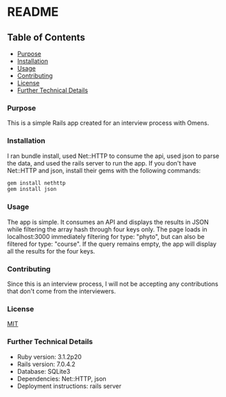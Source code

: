 # README

## Table of Contents

- [Purpose](#purpose)
- [Installation](#installation)
- [Usage](#usage)
- [Contributing](#contributing)
- [License](#license)
- [Further Technical Details](#further-technical-details)

### Purpose

This is a simple Rails app created for an interview process with Omens.

### Installation

I ran bundle install, used Net::HTTP to consume the api, used json to parse the data, and used the rails server to run the app. If you don't have Net::HTTP and json, install their gems with the following commands:

  ```bash
  gem install nethttp
  gem install json
  ```

### Usage

The app is simple. It consumes an API and displays the results in JSON while filtering the array hash through four keys only. The page loads in localhost:3000 immediately filtering for type: "phyto", but can also be filtered for type: "course". If the query remains empty, the app will display all the results for the four keys.

### Contributing

Since this is an interview process, I will not be accepting any contributions that don't come from the interviewers.

### License

[MIT](https://choosealicense.com/licenses/mit/)

### Further Technical Details

- Ruby version: 3.1.2p20
- Rails version: 7.0.4.2
- Database: SQLite3
- Dependencies: Net::HTTP, json
- Deployment instructions: rails server
